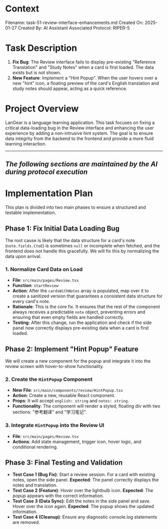 # Context
Filename: task-51-review-interface-enhancements.md
Created On: 2025-01-27
Created By: AI Assistant
Associated Protocol: RIPER-5

# Task Description
1. **Fix Bug**: The Review interface fails to display pre-existing "Reference Translation" and "Study Notes" when a card is first loaded. The data exists but is not shown.
2. **New Feature**: Implement a "Hint Popup". When the user hovers over a new "hint" icon, a floating preview of the card's English translation and study notes should appear, acting as a quick reference.

# Project Overview
LanGear is a language learning application. This task focuses on fixing a critical data-loading bug in the Review interface and enhancing the user experience by adding a non-intrusive hint system. The goal is to ensure data integrity from the backend to the frontend and provide a more fluid learning interaction.

---
*The following sections are maintained by the AI during protocol execution*
---

# Implementation Plan

This plan is divided into two main phases to ensure a structured and testable implementation.

## Phase 1: Fix Initial Data Loading Bug

The root cause is likely that the data structure for a card's note (`note.fields.CtoE`) is sometimes `null` or incomplete when fetched, and the frontend does not handle this gracefully. We will fix this by normalizing the data upon arrival.

### **1. Normalize Card Data on Load**
- **File**: `src/main/pages/Review.tsx`
- **Function**: `startReview`
- **Action**: After the `cardsWithNotes` array is populated, map over it to create a sanitized version that guarantees a consistent data structure for every card's note.
- **Rationale**: This is the core fix. It ensures that the rest of the component always receives a predictable `note` object, preventing errors and ensuring that even empty fields are handled correctly.
- **Testing**: After this change, run the application and check if the side panel now correctly displays pre-existing data when a card is first loaded.

## Phase 2: Implement "Hint Popup" Feature

We will create a new component for the popup and integrate it into the review screen with hover-to-show functionality.

### **2. Create the `HintPopup` Component**
- **New File**: `src/main/components/review/HintPopup.tsx`
- **Action**: Create a new, reusable React component.
- **Props**: It will accept `english: string` and `notes: string`.
- **Functionality**: The component will render a styled, floating div with two sections: "参考翻译" and "学习笔记".

### **3. Integrate `HintPopup` into the Review UI**
- **File**: `src/main/pages/Review.tsx`
- **Actions**: Add state management, trigger icon, hover logic, and conditional rendering.

## Phase 3: Final Testing and Validation

- **Test Case 1 (Bug Fix)**: Start a review session. For a card with existing notes, open the side panel. **Expected**: The panel correctly displays the notes and translation.
- **Test Case 2 (Feature)**: Hover over the lightbulb icon. **Expected**: The popup appears with the correct information.
- **Test Case 3 (Data Sync)**: Edit the notes in the side panel and save. Hover over the icon again. **Expected**: The popup shows the updated information.
- **Test Case 4 (Cleanup)**: Ensure any diagnostic console.log statements are removed. 